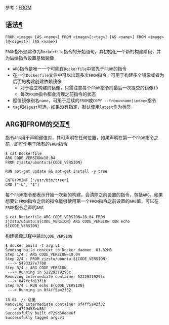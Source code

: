 
参考：[FROM](https://docs.docker.com/engine/reference/builder/#from)

## 语法[¶](https://containerization-automation.readthedocs.io/zh-cn/latest/docker/dockerfile/FROM/#_1 "Permanent link")

`FROM <image> [AS <name>] FROM <image>[:<tag>] [AS <name>] FROM <image>[@<digest>] [AS <name>]`

`FROM`指令通常作为`Dockerfile`指令的开始语句，其初始化一个新的构建阶段，并为后续指令设置基础镜像

- `ARG`指令是唯一一个可能在`Dockerfile`中领先于`FROM`的指令
- 在一个`Dockerfile`文件中可以出现多次`FROM`指令。可用于构建多个镜像或者为后面的构建创建依赖镜像
    - 对于独立构建的镜像，只需注意每个`FROM`指令前最后一次提交的镜像`ID`
    - 每次`FROM`指令都会清理之前指令的状态
- 赋值镜像别名`name`，可用于后续的`FROM`或`COPY --from=<name|index>`指令
- `tag`和`digest`可选，如果没有指定，默认使用`latest`作为标签

## ARG和FROM的交互[¶](https://containerization-automation.readthedocs.io/zh-cn/latest/docker/dockerfile/FROM/#argfrom "Permanent link")

指令`ARG`用于声明键值对，其可声明在任何位置，如果声明在第一个`FROM`指令之前，即可作用于所有的`FROM`指令

```
$ cat Dockerfile 
ARG CODE_VERSION=18.04
FROM zjzstu/ubuntu:${CODE_VERSION}

RUN apt-get update && apt-get install -y tree

ENTRYPOINT ["/usr/bin/tree"]
CMD ["-L", "1"]
```

每个`FROM`指令都表示开始一次新的构建，会清除之前设置的指令，包括`ARG`。如果想要让`FROM`指令之后的指令能够使用第一个`FROM`指令之前设置的`ARG`值，可以在`FROM`指令后声明`ARG`

```
$ cat Dockerfile ARG CODE_VERSION=18.04 FROM zjzstu/ubuntu:${CODE_VERSION} ARG CODE_VERSION RUN echo ${CODE_VERSION}
```

构建镜像过程中输出`CODE_VERSION`
```
$ docker build -t arg:v1 .
Sending build context to Docker daemon  81.82MB
Step 1/4 : ARG CODE_VERSION=18.04
Step 2/4 : FROM zjzstu/ubuntu:${CODE_VERSION}
 ---> 5493327e7708
Step 3/4 : ARG CODE_VERSION
 ---> Running in 52229319295c
Removing intermediate container 52229319295c
 ---> 047fcfd13f1b
Step 4/4 : RUN echo ${CODE_VERSION}
 ---> Running in 0f4ff5a42f32

18.04  // 这里
Removing intermediate container 0f4ff5a42f32
 ---> d729d58eb86f
Successfully built d729d58eb86f
Successfully tagged arg:v1
```